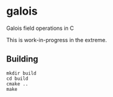 # galois
Galois field operations in C

This is work-in-progress in the extreme.

## Building

```
mkdir build
cd build
cmake ..
make
```

